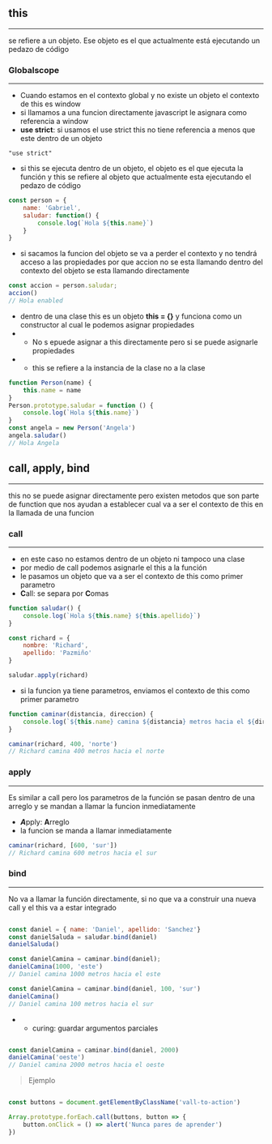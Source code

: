 ## this
***

se refiere a un objeto. Ese objeto es el que actualmente está ejecutando un pedazo de código

### Globalscope
***

- Cuando estamos en el contexto global y no existe un objeto el contexto de this es window
- si llamamos a una funcion directamente javascript le asignara como referencia a window
- **use strict**: si usamos el use strict this no tiene referencia a menos que este dentro de un objeto
```
"use strict"
```
- si this se ejecuta dentro de un objeto, el objeto es el que ejecuta la función y this se refiere al objeto que actualmente esta ejecutando el pedazo de código
```javascript
const person = {
    name: 'Gabriel',
    saludar: function() {
        console.log(`Hola ${this.name}`)
    }
}
```
- si sacamos la funcion del objeto se va a perder el contexto y no tendrá acceso a las propiedades por que accion no se esta llamando dentro del contexto del objeto se esta llamando directamente
```javascript
const accion = person.saludar;
accion()
// Hola enabled
```
- dentro de una clase this es un objeto **this = {}** y funciona como un constructor al cual le podemos asignar propiedades
- - No s epuede asignar a this directamente pero si se puede asignarle propiedades
- - this se refiere a la instancia de la clase no a la clase
```javascript
function Person(name) {
    this.name = name
}
Person.prototype.saludar = function () {
    console.log(`Hola ${this.name}`)
}
const angela = new Person('Angela')
angela.saludar()
// Hola Angela
```


## call, apply, bind
***

this no se puede asignar directamente pero existen metodos que son parte de function que nos ayudan a establecer cual va a ser el contexto de this en la llamada de una funcion

### call
***

- en este caso no estamos dentro de un objeto ni tampoco una clase
- por medio de call podemos asignarle el this a la función
- le pasamos un objeto que va a ser el contexto de this como primer parametro
- **C**all: se separa por **C**omas

```javascript
function saludar() {
    console.log(`Hola ${this.name} ${this.apellido}`)
}

const richard = {
    nombre: 'Richard',
    apellido: 'Pazmiño'
}

saludar.apply(richard)
```
- si la funcion ya tiene parametros, enviamos el contexto de this como primer parametro

```javascript
function caminar(distancia, direccion) {
    console.log(`${this.name} camina ${distancia} metros hacia el ${direccion}`)
}

caminar(richard, 400, 'norte')
// Richard camina 400 metros hacia el norte
```

### apply
***

Es similar a call pero los parametros de la función se pasan dentro de una arreglo y se mandan a llamar la funcion inmediatamente

- ***A***pply: **A**rreglo
- la funcion se manda a llamar inmediatamente

```javascript
caminar(richard, [600, 'sur'])
// Richard camina 600 metros hacia el sur
```

### bind
***

No va a llamar la función directamente, si no que va a construir una nueva call y el this va a estar integrado


```javascript

const daniel = { name: 'Daniel', apellido: 'Sanchez'}
const danielSaluda = saludar.bind(daniel)
danielSaluda()

const danielCamina = caminar.bind(daniel);
danielCamina(1000, 'este')
// Daniel camina 1000 metros hacia el este

const danielCamina = caminar.bind(daniel, 100, 'sur')
danielCamina()
// Daniel camina 100 metros hacia el sur

```

- - curing: guardar argumentos parciales

```javascript

const danielCamina = caminar.bind(daniel, 2000)
danielCamina('oeste')
// Daniel camina 2000 metros hacia el oeste
```

> Ejemplo

```javascript

const buttons = document.getElementByClassName('vall-to-action')

Array.prototype.forEach.call(buttons, button => {
    button.onClick = () => alert('Nunca pares de aprender')
})
```